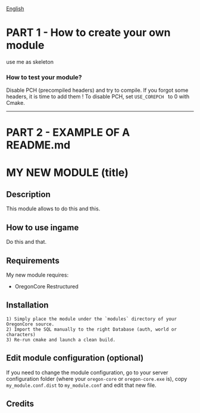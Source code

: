  [English](README.md) 
# PART 1 - How to create your own module

use me as skeleton

### How to test your module?

Disable PCH (precompiled headers) and try to compile. If you forgot some headers, it is time to add them !
To disable PCH, set `USE_COREPCH ` to 0 with Cmake.


-------------------------------------------------------

# PART 2 - EXAMPLE OF A README.md

# MY NEW MODULE (title)


## Description

This module allows to do this and this.


## How to use ingame

Do this and that.


## Requirements

My new module requires:

- OregonCore Restructured


## Installation

```
1) Simply place the module under the `modules` directory of your OregonCore source. 
2) Import the SQL manually to the right Database (auth, world or characters) 
3) Re-run cmake and launch a clean build.
```

## Edit module configuration (optional)

If you need to change the module configuration, go to your server configuration folder (where your `oregon-core` or `oregon-core.exe` is), copy `my_module.conf.dist` to `my_module.conf` and edit that new file.


## Credits

